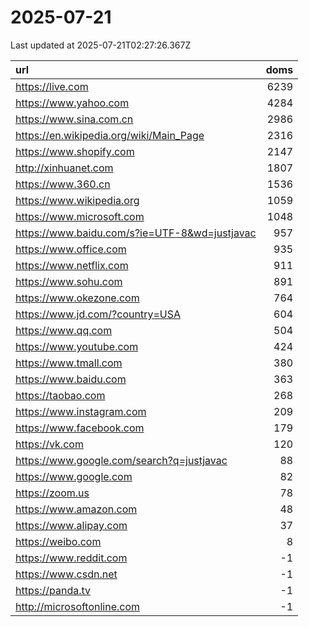 # 2025-07-21

<!-- BEGIN -->
Last updated at 2025-07-21T02:27:26.367Z

url | doms
:- | -:
https://live.com | 6239
https://www.yahoo.com | 4284
https://www.sina.com.cn | 2986
https://en.wikipedia.org/wiki/Main_Page | 2316
https://www.shopify.com | 2147
http://xinhuanet.com | 1807
https://www.360.cn | 1536
https://www.wikipedia.org | 1059
https://www.microsoft.com | 1048
https://www.baidu.com/s?ie=UTF-8&wd=justjavac | 957
https://www.office.com | 935
https://www.netflix.com | 911
https://www.sohu.com | 891
https://www.okezone.com | 764
https://www.jd.com/?country=USA | 604
https://www.qq.com | 504
https://www.youtube.com | 424
https://www.tmall.com | 380
https://www.baidu.com | 363
https://taobao.com | 268
https://www.instagram.com | 209
https://www.facebook.com | 179
https://vk.com | 120
https://www.google.com/search?q=justjavac | 88
https://www.google.com | 82
https://zoom.us | 78
https://www.amazon.com | 48
https://www.alipay.com | 37
https://weibo.com | 8
https://www.reddit.com | -1
https://www.csdn.net | -1
https://panda.tv | -1
http://microsoftonline.com | -1
<!-- END -->

